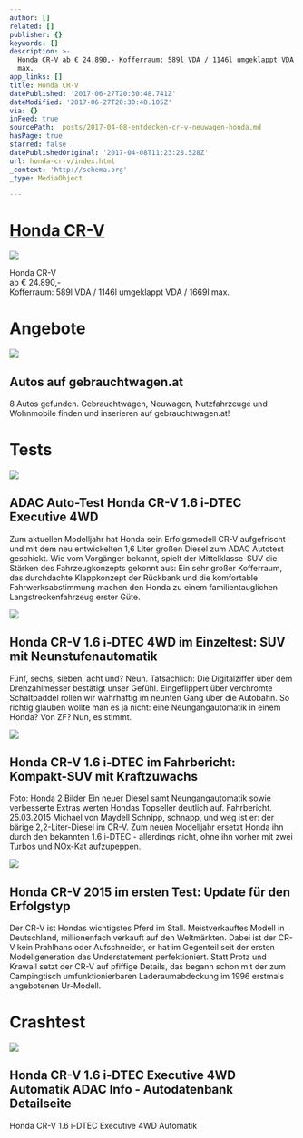 ```yaml
---
author: []
related: []
publisher: {}
keywords: []
description: >-
  Honda CR-V ab € 24.890,- Kofferraum: 589l VDA / 1146l umgeklappt VDA / 1669l
  max.
app_links: []
title: Honda CR-V
datePublished: '2017-06-27T20:30:48.741Z'
dateModified: '2017-06-27T20:30:48.105Z'
via: {}
inFeed: true
sourcePath: _posts/2017-04-08-entdecken-cr-v-neuwagen-honda.md
hasPage: true
starred: false
datePublishedOriginal: '2017-04-08T11:23:28.528Z'
url: honda-cr-v/index.html
_context: 'http://schema.org'
_type: MediaObject

---
```

# **[Honda CR-V][0]**
![](https://the-grid-user-content.s3-us-west-2.amazonaws.com/8d2c038c-7746-4dd9-a25c-736baf5c38dd.jpg)

Honda CR-V  
ab € 24.890,-  
Kofferraum: 589l VDA / 1146l umgeklappt VDA / 1669l max.

# Angebote

<article style=""><img src="https://s3-us-west-2.amazonaws.com/the-grid-img/p/13edb43d775677ce8ce8220e7e33ac1b9b005446.gif" /><h1>Autos auf gebrauchtwagen.at</h1><p>8 Autos gefunden. Gebrauchtwagen, Neuwagen, Nutzfahrzeuge und Wohnmobile finden und inserieren auf gebrauchtwagen.at!</p></article>

# Tests

<article style=""><img src="https://s3-us-west-2.amazonaws.com/the-grid-img/p/b0beb19c483484e3d748b1ebb762f2086ada66ea.jpg" /><h1>ADAC Auto-Test Honda CR-V 1.6 i-DTEC Executive 4WD</h1><p>Zum aktuellen Modelljahr hat Honda sein Erfolgsmodell CR-V aufgefrischt und mit dem neu entwickelten 1,6 Liter großen Diesel zum ADAC Autotest geschickt. Wie vom Vorgänger bekannt, spielt der Mittelklasse-SUV die Stärken des Fahrzeugkonzepts gekonnt aus: Ein sehr großer Kofferraum, das durchdachte Klappkonzept der Rückbank und die komfortable Fahrwerksabstimmung machen den Honda zu einem familientauglichen Langstreckenfahrzeug erster Güte.</p></article>

<article style=""><img src="https://s3-us-west-2.amazonaws.com/the-grid-img/p/f2de8971debc679f0a7c36f8d60c579005da690f.jpg" /><h1>Honda CR-V 1.6 i-DTEC 4WD im Einzeltest: SUV mit Neunstufenautomatik</h1><p>Fünf, sechs, sieben, acht und? Neun. Tatsächlich: Die Digitalziffer über dem Drehzahlmesser bestätigt unser Gefühl. Eingeflippert über verchromte Schaltpaddel rollen wir wahrhaftig im neunten Gang über die Autobahn. So richtig glauben wollte man es ja nicht: eine Neungangautomatik in einem Honda? Von ZF? Nun, es stimmt.</p></article>

<article style=""><img src="https://imgflo.herokuapp.com/graph/2b2431f8e7ba7b0/02d566a56697aca41dae1a40240c14fa/noop.jpg?input=https%3A%2F%2Fimgr2.auto-motor-und-sport.de%2FHonda-CR-V-1-6-i-DTEC-Frontansicht-fotoshowBig-53505886-847420.jpg" /><h1>Honda CR-V 1.6 i-DTEC im Fahrbericht: Kompakt-SUV mit Kraftzuwachs</h1><p>Foto: Honda 2 Bilder Ein neuer Diesel samt Neungangautomatik sowie verbesserte Extras werten Hondas Topseller deutlich auf. Fahrbericht. 25.03.2015 Michael von Maydell Schnipp, schnapp, und weg ist er: der bärige 2,2-Liter-Diesel im CR-V. Zum neuen Modelljahr ersetzt Honda ihn durch den bekannten 1.6 i-DTEC - allerdings nicht, ohne ihn vorher mit zwei Turbos und NOx-Kat aufzupeppen.</p></article>

<article style=""><img src="https://imgflo.herokuapp.com/graph/2b2431f8e7ba7b0/4a4b2856408ce6e0bca7a83f9c746375/noop.jpg?input=https%3A%2F%2Fimgr3.auto-motor-und-sport.de%2FHonda-CR-V-2015-Fahrbericht-fotoshowBig-f316d81c-837705.jpg" /><h1>Honda CR-V 2015 im ersten Test: Update für den Erfolgstyp</h1><p>Der CR-V ist Hondas wichtigstes Pferd im Stall. Meistverkauftes Modell in Deutschland, millionenfach verkauft auf den Weltmärkten. Dabei ist der CR-V kein Prahlhans oder Aufschneider, er hat im Gegenteil seit der ersten Modellgeneration das Understatement perfektioniert. Statt Protz und Krawall setzt der CR-V auf pfiffige Details, das begann schon mit der zum Campingtisch umfunktionierbaren Laderaumabdeckung im 1996 erstmals angebotenen Ur-Modell.</p></article>

# Crashtest

<article style=""><img src="https://www.adac.de/_ext/itr/tests/Autodaten/gross/IM03258_0_Honda_CR-V.jpg" /><h1>Honda CR-V 1.6 i-DTEC Executive 4WD Automatik ADAC Info - Autodatenbank Detailseite</h1><p>Honda CR-V 1.6 i-DTEC Executive 4WD Automatik</p></article>



[0]: http://www.honda.at/cars/new/crv-2015/overview.html
